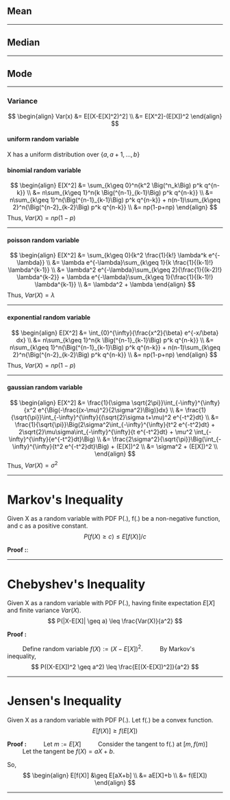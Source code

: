## Mean


---
## Median


---
## Mode


---

### Variance
$$
\begin{align}
Var(x) &= E[(X-E[X]^2)^2] \\
&= E[X^2]-(E[X])^2
\end{align}
$$

#### uniform random variable
X has a uniform distribution over $\{a,a+1,...,b\}$

#### binomial random variable
$$
\begin{align}
E[X^2] &= \sum_{k\geq 0}^n{k^2 \Big(^n_k\Big) p^k q^{n-k}} \\
&= n\sum_{k\geq 1}^n{k \Big(^{n-1}_{k-1}\Big) p^k q^{n-k}} \\
&= n\sum_{k\geq 1}^n{\Big(^{n-1}_{k-1}\Big) p^k q^{n-k}} + n(n-1)\sum_{k\geq 2}^n{\Big(^{n-2}_{k-2}\Big) p^k q^{n-k}} \\
&= np(1-p+np)
\end{align}
$$
Thus, $Var(X) = np(1-p)$

---
#### poisson random variable
$$
\begin{align}
E[X^2] &= \sum_{k\geq 0}{k^2 \frac{1}{k!} \lambda^k e^{-\lambda}} \\
&= \lambda e^{-\lambda}\sum_{k\geq 1}{k \frac{1}{(k-1)!} \lambda^{k-1}} \\
&= \lambda^2 e^{-\lambda}\sum_{k\geq 2}{\frac{1}{(k-2)!} \lambda^{k-2}} + \lambda e^{-\lambda}\sum_{k\geq 1}{\frac{1}{(k-1)!} \lambda^{k-1}} \\
&= \lambda^2 + \lambda
\end{align}
$$
Thus, $Var(X) = \lambda$

---
#### exponential random variable
$$
\begin{align}
E[X^2] &= \int_{0}^{\infty}{\frac{x^2}{\beta} e^{-x/\beta} dx} \\
&= n\sum_{k\geq 1}^n{k \Big(^{n-1}_{k-1}\Big) p^k q^{n-k}} \\
&= n\sum_{k\geq 1}^n{\Big(^{n-1}_{k-1}\Big) p^k q^{n-k}} + n(n-1)\sum_{k\geq 2}^n{\Big(^{n-2}_{k-2}\Big) p^k q^{n-k}} \\
&= np(1-p+np)
\end{align}
$$
Thus, $Var(X) = np(1-p)$

---
#### gaussian random variable
$$
\begin{align}
E[X^2] &= \frac{1}{\sigma \sqrt{2\pi}}\int_{-\infty}^{\infty}{x^2 e^{\Big(-\frac{(x-\mu)^2}{2\sigma^2}\Big)}dx} \\
&= \frac{1}{\sqrt{\pi}}\int_{-\infty}^{\infty}{(\sqrt{2}\sigma t+\mu)^2 e^{-t^2}dt} \\
&= \frac{1}{\sqrt{\pi}}\Big(2\sigma^2\int_{-\infty}^{\infty}{t^2 e^{-t^2}dt} + 2\sqrt{2}\mu\sigma\int_{-\infty}^{\infty}{t e^{-t^2}dt} + \mu^2 \int_{-\infty}^{\infty}{e^{-t^2}dt}\Big) \\
&= \frac{2\sigma^2}{\sqrt{\pi}}\Big(\int_{-\infty}^{\infty}{t^2 e^{-t^2}dt}\Big) + (E[X])^2 \\
&= \sigma^2 + (E[X])^2 \\
\end{align}
$$
Thus, $Var(X) = \sigma^2$

---


# Markov's Inequality
Given X as a random variable with PDF P(.), f(.) be a non-negative function, and c as a positive constant.
$$
P(f(X) \geq c) \leq E[f(X)]/c 
$$

**Proof :**:



---
# Chebyshev's Inequality
Given X as a random variable with PDF P(.), having finite expectation $E[X]$ and finite variance $Var(X)$.
$$
P(|X-E[X]| \geq a) \leq \frac{Var(X)}{a^2}
$$

**Proof :**

$\qquad$ Define random variable $f(X) := (X-E[X])^2$.
$\qquad$ By Markov's inequality, 
$$
P((X-E[X])^2 \geq a^2) \leq \frac{E[(X-E[X])^2]}{a^2}
$$


---

# Jensen's Inequality
Given X as a random variable with PDF P(.). Let f(.) be a convex function.
$$
E[f(X)] \geq f(E[X])
$$

**Proof :**
$\qquad$ Let $m:= E[X]$
$\qquad$ Consider the tangent to f(.) at $[m,f(m)]$
$\qquad$ Let the tangent be $f(X) = aX+b$.

So, 
$$
\begin{align}
E[f(X)] &\geq E[aX+b] \\
&= aE[X]+b \\
&= f(E[X])
\end{align}
$$


---
